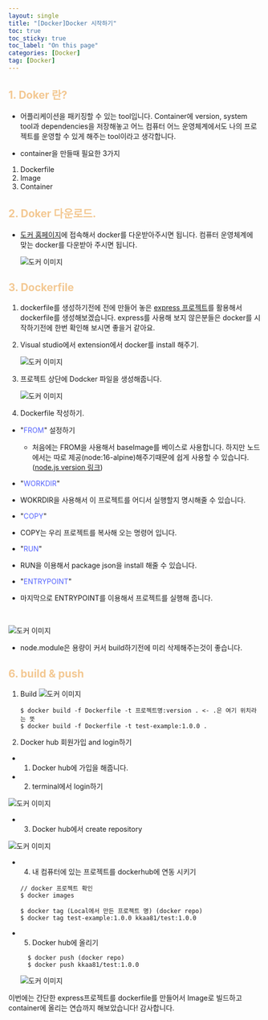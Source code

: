 ```yaml
---
layout: single
title: "[Docker]Docker 시작하기"
toc: true
toc_sticky: true
toc_label: "On this page"
categories: [Docker]
tag: [Docker]
---
```


## <span style="color: #F3C892">1. Doker 란?</span>

- 어플리케이션을 패키징할 수 있는 tool입니다. Container에 version, system tool과 dependencies을 저장해놓고 어느 컴퓨터 어느 운영체계에서도 나의 프로젝트를 운영할 수 있게 해주는 tool이라고 생각합니다.

- container을 만들때 필요한 3가지

1. Dockerfile
2. Image
3. Container

## <span style="color: #F3C892">2. Doker 다운로드.</span>

- [도커 홈페이지](https://www.docker.com/get-started)에 접속해서 docker를 다운받아주시면 됩니다. 컴퓨터 운영체계에 맞는 docker를 다운받아 주시면 됩니다.

  ![도커 이미지](/images/dockers/download.png)

## <span style="color: #F3C892">3. Dockerfile</span>

1.  dockerfile를 생성하기전에 전에 만들어 놓은 [express 프로젝트](https://jaehunkim0828.github.io/back-end/express/)를 활용해서 dockerfile를 생성해보겠습니다. express를 사용해 보지 않은분들은 docker를 시작하기전에 한번 확인해 보시면 좋을거 같아요.

2.  Visual studio에서 extension에서 docker를 install 해주기.

    ![도커 이미지](/images/dockers/extension.png)

3.  프로젝트 상단에 Dodcker 파일을 생성해줍니다.

    ![도커 이미지](/images/dockers/dockerfile.png)

4.  Dockerfile 작성하기.

- "<span style="color: #5463FF">FROM</span>" 설정하기

  - 처음에는 FROM을 사용해서 baseImage를 베이스로 사용합니다. 하지만 노드에서는 따로 제공(node:16-alpine)해주기때문에 쉽게 사용할 수 있습니다.([node.js version 링크](https://hub.docker.com/_/node/))

- "<span style="color: #5463FF">WORKDIR</span>"

- WOKRDIR을 사용해서 이 프로젝트를 어디서 실행할지 명시해줄 수 있습니다.

- "<span style="color: #5463FF">COPY</span>"

- COPY는 우리 프로젝트를 복사해 오는 명령어 입니다.

- "<span style="color: #5463FF">RUN</span>"

- RUN을 이용해서 package json을 install 해줄 수 있습니다.

- "<span style="color: #5463FF">ENTRYPOINT</span>"

- 마지막으로 ENTRYPOINT를 이용해서 프로젝트를 실행해 줍니다.

  <br />

![도커 이미지](/images/dockers/dockerfile-done.png)

- node.module은 용량이 커서 build하기전에 미리 삭제해주는것이 좋습니다.

## <span style="color: #F3C892">6. build & push</span>

1. Build
   ![도커 이미지](/images/dockers/build.png)

   ```
   $ docker build -f Dockerfile -t 프로젝트명:version . <- .은 여기 위치라는 뜻
   $ docker build -f Dockerfile -t test-example:1.0.0 .
   ```

2. Docker hub 회원가입 and login하기

- 1. Docker hub에 가입을 해줍니다.

- 2. terminal에서 login하기

![도커 이미지](/images/dockers/build.png)

- 3. Docker hub에서 create repository

![도커 이미지](/images/dockers/create-Repo.png)

- 4. 내 컴퓨터에 있는 프로젝트를 dockerhub에 연동 시키기

  ```
  // docker 프로젝트 확인
  $ docker images

  $ docker tag (Local에서 만든 프로젝트 명) (docker repo)
  $ docker tag test-example:1.0.0 kkaa81/test:1.0.0
  ```

- 5. Docker hub에 올리기

  ```
    $ docker push (docker repo)
    $ docker push kkaa81/test:1.0.0
  ```

  ![도커 이미지](/images/dockers/push.png)

이번에는 간단한 express프로젝트를 dockerfile를 만들어서 Image로 빌드하고 container에 올리는 연습까지 해보았습니다!
감사합니다.
